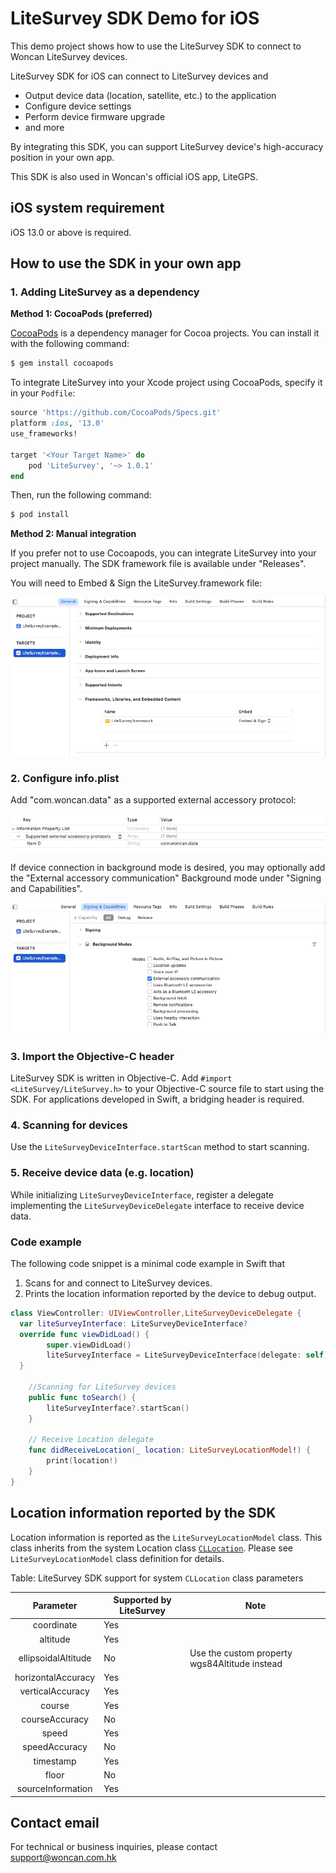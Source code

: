 # LiteSurvey SDK Demo for iOS

This demo project shows how to use the LiteSurvey SDK to connect to Woncan LiteSurvey devices.

LiteSurvey SDK for iOS can connect to LiteSurvey devices and

- Output device data (location, satellite, etc.) to the application
- Configure device settings
- Perform device firmware upgrade
- and more

By integrating this SDK, you can support LiteSurvey device's high-accuracy position in your own app.

This SDK is also used in Woncan's official iOS app, LiteGPS.

## iOS system requirement

iOS 13.0 or above is required.

## How to use the SDK in your own app

### 1. Adding LiteSurvey as a dependency

**Method 1: CocoaPods (preferred)**

[CocoaPods](http://cocoapods.org) is a dependency manager for Cocoa projects. You can install it with the following command:

```bash
$ gem install cocoapods
```

To integrate LiteSurvey into your Xcode project using CocoaPods, specify it in your `Podfile`:

```ruby
source 'https://github.com/CocoaPods/Specs.git'
platform :ios, '13.0'
use_frameworks!

target '<Your Target Name>' do
    pod 'LiteSurvey', '~> 1.0.1'
end
```

Then, run the following command:

```bash
$ pod install
```

**Method 2: Manual integration**

If you prefer not to use Cocoapods, you can integrate LiteSurvey into your project manually. The SDK framework file is available under "Releases".

You will need to Embed & Sign the LiteSurvey.framework file:

![](Images/EmbeddedContent.jpg)

### 2. Configure info.plist

Add "com.woncan.data" as a supported external accessory protocol:

![](Images/SupportedExternalAccessoryProtocols.jpg)

If device connection in background mode is desired, you may optionally add the "External accessory communication" Background mode under "Signing and Capabilities".

![](Images/BackgroundModes.jpg)

### 3. Import the Objective-C header

LiteSurvey SDK is written in Objective-C. Add `#import <LiteSurvey/LiteSurvey.h>` to your Objective-C source file to start using the SDK. For applications developed in Swift, a bridging header is required.

### 4. Scanning for devices

Use the `LiteSurveyDeviceInterface.startScan` method to start scanning.

### 5. Receive device data (e.g. location)

While initializing `LiteSurveyDeviceInterface`, register a delegate implementing the `LiteSurveyDeviceDelegate` interface to receive device data.

### Code example

The following code snippet is a minimal code example in Swift that

1. Scans for and connect to LiteSurvey devices.
2. Prints the location information reported by the device to debug output.

```Swift
class ViewController: UIViewController,LiteSurveyDeviceDelegate {
  var liteSurveyInterface: LiteSurveyDeviceInterface?
  override func viewDidLoad() {
        super.viewDidLoad()
        liteSurveyInterface = LiteSurveyDeviceInterface(delegate: self)
  }

    //Scanning for LiteSurvey devices
    public func toSearch() {
        liteSurveyInterface?.startScan()
    }

    // Receive Location delegate
    func didReceiveLocation(_ location: LiteSurveyLocationModel!) {
        print(location!)
    }
}
```

## Location information reported by the SDK

Location information is reported as the `LiteSurveyLocationModel` class. This class inherits from the system Location class [ `CLLocation`](https://developer.apple.com/documentation/corelocation/cllocation?language=objc#). Please see `LiteSurveyLocationModel` class definition for details.

Table: LiteSurvey SDK support for system `CLLocation` class parameters

|      Parameter      | Supported by LiteSurvey | Note                                          |
| :-----------------: | ----------------------- | --------------------------------------------- |
|     coordinate      | Yes                     |                                               |
|      altitude       | Yes                     |                                               |
| ellipsoidalAltitude | No                      | Use the custom property wgs84Altitude instead |
| horizontalAccuracy  | Yes                     |                                               |
|  verticalAccuracy   | Yes                     |                                               |
|       course        | Yes                     |                                               |
|   courseAccuracy    | No                      |                                               |
|        speed        | Yes                     |                                               |
|    speedAccuracy    | No                      |                                               |
|      timestamp      | Yes                     |                                               |
|        floor        | No                      |                                               |
|  sourceInformation  | Yes                     |                                               |

## Contact email

For technical or business inquiries, please contact support@woncan.com.hk
